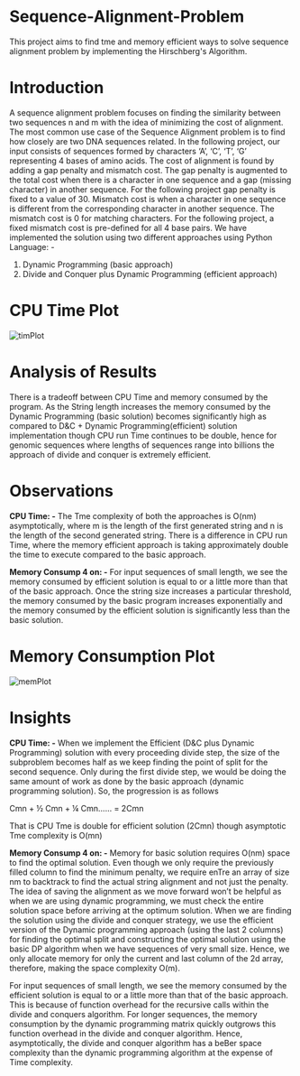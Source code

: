 # Sequence-Alignment-Problem
This project aims to find tme and memory efficient ways to solve sequence alignment problem by implementing the Hirschberg's Algorithm.

# Introduction

A sequence alignment problem focuses on finding the similarity between two sequences n and m
with the idea of minimizing the cost of alignment. The most common use case of the Sequence Alignment
problem is to find how closely are two DNA sequences related. In the following project, our input consists
of sequences formed by characters ‘A’, ‘C’, ‘T’, ‘G’ representing 4 bases of amino acids. The cost of
alignment is found by adding a gap penalty and mismatch cost. The gap penalty is augmented to the total cost
when there is a character in one sequence and a gap (missing character) in another sequence. For the
following project gap penalty is fixed to a value of 30. Mismatch cost is when a character in one sequence is
different from the corresponding character in another sequence. The mismatch cost is 0 for matching characters.
For the following project, a fixed mismatch cost is pre-defined for all 4 base pairs. We have implemented
the solution using two different approaches using Python Language: -

1) Dynamic Programming (basic approach)
2) Divide and Conquer plus Dynamic Programming (efficient approach)

# CPU Time Plot

![timPlot](https://user-images.githubusercontent.com/22619455/215299415-767fa5a8-5987-4cee-ba07-39ccb2c90e89.jpg)

# Analysis of Results

There is a tradeoff between CPU Time and memory consumed by the program. As the String length
increases the memory consumed by the Dynamic Programming (basic solution) becomes significantly
high as compared to D&C + Dynamic Programming(efficient) solution implementation though CPU run
Time continues to be double, hence for genomic sequences where lengths of sequences range into
billions the approach of divide and conquer is extremely efficient.

# Observations

**CPU Time: -** The Tme complexity of both the approaches is O(nm) asymptotically, where m is the length
of the first generated string and n is the length of the second generated string. There is a difference in CPU run
Time, where the memory efficient approach is taking approximately double the time to execute
compared to the basic approach.

**Memory Consump 4 on: -** For input sequences of small length, we see the memory consumed by efficient
solution is equal to or a little more than that of the basic approach. Once the string size increases a particular
threshold, the memory consumed by the basic program increases exponentially and the memory consumed
by the efficient solution is significantly less than the basic solution.

# Memory Consumption Plot

![memPlot](https://user-images.githubusercontent.com/22619455/215299419-990a592e-5b2f-451d-9439-cab5d82e81d0.jpg)

# Insights

**CPU Time: -** When we implement the Efficient (D&C plus Dynamic Programming) solution with every
proceeding divide step, the size of the subproblem becomes half as we keep finding the point of split for
the second sequence. Only during the first divide step, we would be doing the same amount of work as
done by the basic approach (dynamic programming solution). So, the progression is as follows

Cmn + ½ Cmn + ¼ Cmn...... = 2Cmn

That is CPU Tme is double for efficient solution (2Cmn) though asymptotic Tme complexity is O(mn)

**Memory Consump 4 on: -** Memory for basic solution requires O(nm) space to find the optimal solution.
Even though we only require the previously filled column to find the minimum penalty, we require enTre
an array of size nm to backtrack to find the actual string alignment and not just the penalty. The idea of
saving the alignment as we move forward won’t be helpful as when we are using dynamic programming,
we must check the entire solution space before arriving at the optimum solution. When we are finding
the solution using the divide and conquer strategy, we use the efficient version of the Dynamic programming
approach (using the last 2 columns) for finding the optimal split and constructing the optimal solution using the
basic DP algorithm when we have sequences of very small size. Hence, we only allocate memory for only
the current and last column of the 2d array, therefore, making the space complexity O(m).

For input sequences of small length, we see the memory consumed by the efficient solution is equal to or
a little more than that of the basic approach. This is because of function overhead for the recursive calls within
the divide and conquers algorithm. For longer sequences, the memory consumption by the dynamic
programming matrix quickly outgrows this function overhead in the divide and conquer algorithm.
Hence, asymptotically, the divide and conquer algorithm has a beBer space complexity than the dynamic
programming algorithm at the expense of Time complexity.
